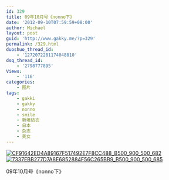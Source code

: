 ```yaml
---
id: 329
title: 09年10月号《nonno下》
date: '2012-09-10T07:59:59+08:00'
author: Michael
layout: post
guid: 'http://www.gakky.me/?p=329'
permalink: /329.html
duoshuo_thread_id:
    - '1272072281174048810'
dsq_thread_id:
    - '2798777895'
Views:
    - '116'
categories:
    - 图片
tags:
    - gakki
    - gakky
    - nonno
    - smile
    - 新垣结衣
    - 日本
    - 杂志
    - 美女
---
```


[![CF91642ED4A89167F517492E7F8CC488_B500_900_500_682](http://www.yui-aragaki.org/wp-content/uploads/img/CF91642ED4A89167F517492E7F8CC488_B500_900_500_682.jpeg)](http://www.yui-aragaki.org/wp-content/uploads/img/CF91642ED4A89167F517492E7F8CC488_B1280_1280_938_1280.jpeg) [![7337EBB277D7A8E6852884F56C265BB9_B500_900_500_685](http://www.yui-aragaki.org/wp-content/uploads/img/7337EBB277D7A8E6852884F56C265BB9_B500_900_500_685.jpeg)](http://www.yui-aragaki.org/wp-content/uploads/img/7337EBB277D7A8E6852884F56C265BB9_B1280_1280_1280_1753.jpeg)

09年10月号《nonno下》